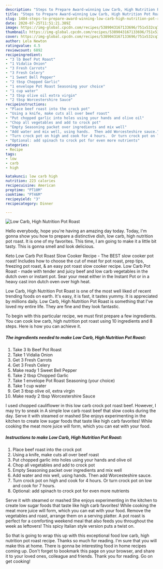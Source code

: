 ```yaml
---
description: "Steps to Prepare Award-winning Low Carb, High Nutrition Pot Roast"
title: "Steps to Prepare Award-winning Low Carb, High Nutrition Pot Roast"
slug: 1484-steps-to-prepare-award-winning-low-carb-high-nutrition-pot-roast
date: 2020-07-25T11:51:21.389Z
image: https://img-global.cpcdn.com/recipes/5389043167133696/751x532cq70/low-carb-high-nutrition-pot-roast-recipe-main-photo.jpg
thumbnail: https://img-global.cpcdn.com/recipes/5389043167133696/751x532cq70/low-carb-high-nutrition-pot-roast-recipe-main-photo.jpg
cover: https://img-global.cpcdn.com/recipes/5389043167133696/751x532cq70/low-carb-high-nutrition-pot-roast-recipe-main-photo.jpg
author: Lela Newton
ratingvalue: 4.5
reviewcount: 6892
recipeingredient:
- "3 lb Beef Pot Roast"
- "1 Vidalia Onion"
- "3 Fresh Carrots"
- "3 Fresh Celery"
- "1 Sweet Bell Pepper"
- "2 tbsp Chopped Garlic"
- "1 envelope Pot Roast Seasoning your choice"
- "1 cup water"
- "3 tbsp olive oil extra virgin"
- "2 tbsp Worcestershire Sauce"
recipeinstructions:
- "Place beef roast into the crock pot"
- "Using a knife, make cuts all over beef roast"
- "Put chopped garlic into holes using your hands and olive oil"
- "Chop all vegetables and add to crock pot"
- "Empty Seasoning packet over ingredients and mix well"
- "Add water and mix well, using hands.  Then add Worcesteshire sauce."
- "Turn crock pot on high and cook for 4 hours.  Or turn crock pot on low and cook for 7 hours."
- "Optional: add spinach to crock pot for even more nutrients"
categories:
- Recipe
tags:
- low
- carb
- high

katakunci: low carb high 
nutrition: 223 calories
recipecuisine: American
preptime: "PT10M"
cooktime: "PT46M"
recipeyield: "3"
recipecategory: Dinner

---
```



![Low Carb, High Nutrition Pot Roast](https://img-global.cpcdn.com/recipes/5389043167133696/751x532cq70/low-carb-high-nutrition-pot-roast-recipe-main-photo.jpg)

Hello everybody, hope you're having an amazing day today. Today, I'm gonna show you how to prepare a distinctive dish, low carb, high nutrition pot roast. It is one of my favorites. This time, I am going to make it a little bit tasty. This is gonna smell and look delicious.

Keto Low Carb Pot Roast Slow Cooker Recipe - The BEST slow cooker pot roast! Includes how to choose the cut of meat for pot roast, prep tips, freezing pot roast, &amp; an easy pot roast slow cooker recipe. Low Carb Pot Roast - made with tender and juicy beef and low carb vegetables in the dutch oven or instant pot. Sear your meat either in the Instant Pot or in a heavy cast iron dutch oven over high heat.

Low Carb, High Nutrition Pot Roast is one of the most well liked of recent trending foods on earth. It's easy, it is fast, it tastes yummy. It is appreciated by millions daily. Low Carb, High Nutrition Pot Roast is something that I've loved my entire life. They are fine and they look fantastic.


To begin with this particular recipe, we must first prepare a few ingredients. You can cook low carb, high nutrition pot roast using 10 ingredients and 8 steps. Here is how you can achieve it.

<!--inarticleads1-->

##### The ingredients needed to make Low Carb, High Nutrition Pot Roast:

1. Take 3 lb Beef Pot Roast
1. Take 1 Vidalia Onion
1. Get 3 Fresh Carrots
1. Get 3 Fresh Celery
1. Make ready 1 Sweet Bell Pepper
1. Take 2 tbsp Chopped Garlic
1. Take 1 envelope Pot Roast Seasoning (your choice)
1. Take 1 cup water
1. Get 3 tbsp olive oil, extra virgin
1. Make ready 2 tbsp Worcestershire Sauce


I used chopped cauliflower in this low carb crock pot roast beef. However, I may try to sneak in A simple low carb roast beef that slow cooks during the day. Serve it with steamed or mashed She enjoys experimenting in the kitchen to create low sugar foods that taste like high carb favorites! While cooking the meat more juice will form, which you can eat with your food. 

<!--inarticleads2-->

##### Instructions to make Low Carb, High Nutrition Pot Roast:

1. Place beef roast into the crock pot
1. Using a knife, make cuts all over beef roast
1. Put chopped garlic into holes using your hands and olive oil
1. Chop all vegetables and add to crock pot
1. Empty Seasoning packet over ingredients and mix well
1. Add water and mix well, using hands.  Then add Worcesteshire sauce.
1. Turn crock pot on high and cook for 4 hours.  Or turn crock pot on low and cook for 7 hours.
1. Optional: add spinach to crock pot for even more nutrients


Serve it with steamed or mashed She enjoys experimenting in the kitchen to create low sugar foods that taste like high carb favorites! While cooking the meat more juice will form, which you can eat with your food. Remove the vegetables and roast, arrange them on a serving platter. A pot roast is perfect for a comforting weekend meal that also feeds you throughout the week as leftovers! This spicy Italian style version puts a twist on. 

So that is going to wrap this up with this exceptional food low carb, high nutrition pot roast recipe. Thanks so much for reading. I'm sure that you will make this at home. There is gonna be interesting food in home recipes coming up. Don't forget to bookmark this page on your browser, and share it to your loved ones, colleague and friends. Thank you for reading. Go on get cooking!
